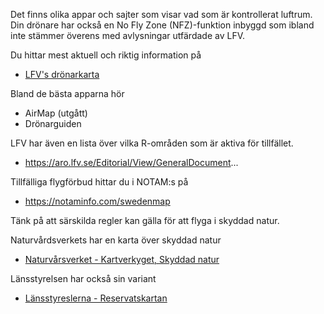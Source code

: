 ﻿Det finns olika appar och sajter som visar vad som är kontrollerat luftrum. Din drönare har också en No Fly Zone (NFZ)-funktion inbyggd som ibland inte stämmer överens med avlysningar utfärdade av LFV.

Du hittar mest aktuell och riktig information på 

* [LFV's drönarkarta](https://daim.lfv.se/echarts/dronechart/)

Bland de bästa apparna hör
* AirMap (utgått)
* Drönarguiden

LFV har även en lista över vilka R-områden som är aktiva för tillfället.
* https://aro.lfv.se/Editorial/View/GeneralDocument...

Tillfälliga flygförbud hittar du i NOTAM:s på
* https://notaminfo.com/swedenmap

Tänk på att särskilda regler kan gälla för att flyga i skyddad natur.

Naturvårdsverkets har en karta över skyddad natur

* [Naturvårsverket - Kartverkyget, Skyddad natur](https://skyddadnatur.naturvardsverket.se/)

Länsstyrelsen har också sin variant

* [Länsstyreslerna - Reservatskartan](https://ext-geoportal.lansstyrelsen.se/standard/?appid=f7055495ff9549ca8c1377966628f9ca&bookmarkid=19524&fbclid=IwAR0O7Dy5KojvxlpDMKUW16zitc8Zw7dJkd93_w4nvDp6NATxQA9GbLWwCy8)
